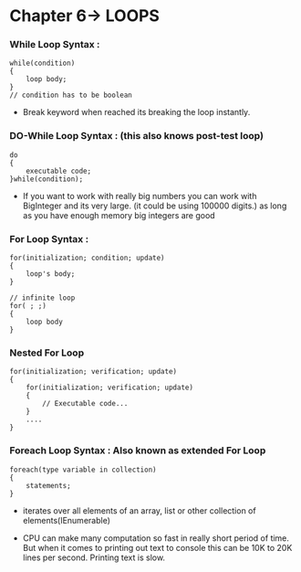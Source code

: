 # Chapter 6-> LOOPS

###  While Loop Syntax :
    while(condition)    
    {
        loop body;
    }
    // condition has to be boolean

- Break keyword when reached its breaking the loop instantly.

### DO-While Loop Syntax : (this also knows post-test loop)
    do
    {
        executable code;
    }while(condition);

- If you want to work with really big numbers you can work with BigInteger and its very large. (it could be using 100000 digits.) as long as you have enough memory big integers are good

### For Loop Syntax :

    for(initialization; condition; update)
    {
        loop's body;
    }

    // infinite loop
    for( ; ;)
    {
        loop body
    }
### Nested For Loop
    for(initialization; verification; update)
    {
        for(initialization; verification; update)
        {
            // Executable code...
        }
        ....
    }


### Foreach Loop Syntax : Also known as extended For Loop
    foreach(type variable in collection)
    {
        statements;
    }

* iterates over all elements of an array, list or other collection of elements(IEnumerable)

- CPU can make many computation so fast in really short period of time. But when it comes to printing out text to console this can be 10K to 20K lines per second. Printing text is slow.